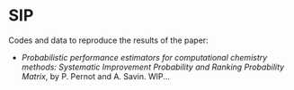 # SIP

Codes and data to reproduce the results of the paper:

* _Probabilistic performance estimators for computational chemistry methods: Systematic Improvement Probability and Ranking Probability Matrix_, by P. Pernot and A. Savin. WIP...
